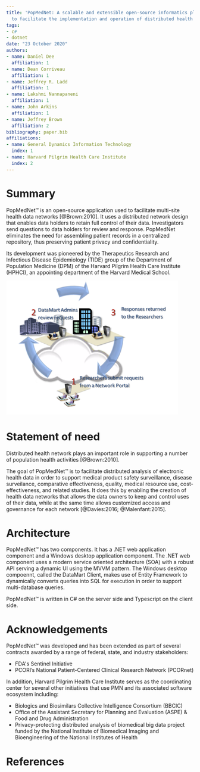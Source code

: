 ```yaml
---
title: 'PopMedNet: A scalable and extensible open-source informatics platform designed
  to facilitate the implementation and operation of distributed health data networks'
tags:
- c#
- dotnet
date: "23 October 2020"
authors:
- name: Daniel Dee
  affiliation: 1
- name: Dean Corriveau
  affiliation: 1
- name: Jeffrey R. Ladd
  affiliation: 1
- name: Lakshmi Nannapaneni
  affiliation: 1
- name: John Arkins
  affiliation: 1
- name: Jeffrey Brown
  affiliation: 2
bibliography: paper.bib
affiliations:
- name: General Dynamics Information Technology
  index: 1
- name: Harvard Pilgrim Health Care Institute
  index: 2
---
```


# Summary

PopMedNet&trade; is an open-source application used to facilitate multi-site health data networks [@Brown:2010]. It uses a distributed network design that enables data holders to retain full control of their data. Investigators send questions to data holders for review and response. PopMedNet eliminates the need for assembling patient records in a centralized repository, thus preserving patient privacy and confidentiality.

Its development was pioneered by the Therapeutics Research and Infectious Disease Epidemiology (TIDE) group of the Department of Population Medicine (DPM) of the Harvard Pilgrim Health Care Institute (HPHCI), an appointing department of the Harvard Medical School.

![PopMedNet.\label{fig:PopMedNet}](paper-fig1.png)

# Statement of need

Distributed health network plays an important role in supporting a number of population health activities [@Brown:2010]. 

The goal of PopMedNet&trade; is to facilitate distributed analysis of electronic health data in order to support medical product safety surveillance, disease surveilance, comparative effectiveness, quality, medical resource use, cost-effectiveness, and related studies. It does this by enabling the creation of health data networks that allows the data owners to keep and control uses of their data, while at the same time allows customized access and governance for each network [@Davies:2016; @Malenfant:2015].

# Architecture

PopMedNet&trade; has two components. It has a .NET web application component and a Windows desktop application component. The .NET web component uses a modern service oriented architecture (SOA) with a robust API serving a dynamic UI using the MVVM pattern. The Windows desktop compoennt, called the DataMart Client, makes use of Entity Framework to dynamically converts queries into SQL for execution in order to support multi-database queries.

PopMedNet&trade; is written in C# on the server side and Typescript on the client side.

# Acknowledgements

PopMedNet&trade; was developed and has been extended as part of several contracts awarded by a range of federal, state, and industry stakeholders:

* FDA's Sentinel Initiative
* PCORI’s National Patient-Centered Clinical Research Network (PCORnet)

In addition, Harvard Pilgrim Health Care Institute 
serves as the coordinating center for several other initiatives that use PMN and its associated software ecosystem including:

* Biologics and Biosimilars Collective Intelligence Consortium (BBCIC) 
* Office of the Assistant Secretary for Planning and Evaluation (ASPE) & Food and Drug Administration 
* Privacy-protecting distributed analysis of biomedical big data project funded by  the National Institute of Biomedical Imaging and Bioengineering of the National Institutes of Health

# References





